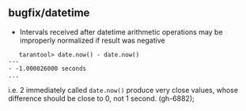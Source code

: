 ## bugfix/datetime

 * Intervals received after datetime arithmetic operations may be improperly
   normalized if result was negative

```
   tarantool> date.now() - date.now()
---
- -1.000026000 seconds
...
```
   i.e. 2 immediately called `date.now()` produce very close values, whose
   difference should be close to 0, not 1 second. (gh-6882);
